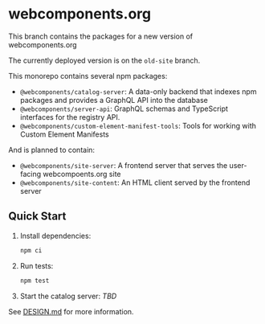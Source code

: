 # webcomponents.org

This branch contains the packages for a new version of webcomponents.org

The currently deployed version is on the `old-site` branch.

This monorepo contains several npm packages:

- `@webcomponents/catalog-server`: A data-only backend that indexes npm packages and provides a GraphQL API into the database
- `@webcomponents/server-api`: GraphQL schemas and TypeScript interfaces for the registry API.
- `@webcomponents/custom-element-manifest-tools`: Tools for working with Custom Element Manifests

And is planned to contain:
- `@webcomponents/site-server`: A frontend server that serves the user-facing webcompoents.org site
- `@webcomponents/site-content`: An HTML client served by the frontend server


## Quick Start

1. Install dependencies:
    ```bash
    npm ci
    ```
2. Run tests:
    ```bash
    npm test
    ```
3. Start the catalog server:
    _TBD_

See [DESIGN.md](./DESIGN.md) for more information.
